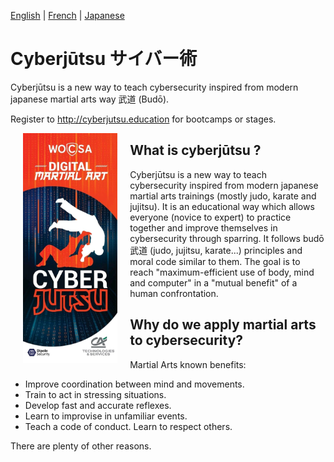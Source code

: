 [English](/) | [French](/langs/fr_FR/) | [Japanese](/langs/ja_JP/)

# Cyberjūtsu サイバー術

Cyberjūtsu is a new way to teach cybersecurity inspired from modern japanese
martial arts way 武道 (Budō).

Register to http://cyberjutsu.education for bootcamps or stages.

<img align="left" width="30%" height="30%" src="./img/cyberjutsu_banner.jpeg"  style="vertical-align:middle;margin:0px 20px">

## What is cyberjūtsu ?

Cyberjūtsu is a new way to teach cybersecurity inspired from modern japanese
martial arts trainings (mostly judo, karate and jujitsu). It is an educational
way which allows everyone (novice to expert) to practice together and improve
themselves in cybersecurity through sparring. It follows budō 武道 (judo, jujitsu,
karate...) principles and moral code similar to them. The goal is to reach
"maximum-efficient use of body, mind and computer" in a "mutual benefit" of a
human confrontation.

## Why do we apply martial arts to cybersecurity?

Martial Arts known benefits:

* Improve coordination between mind and movements.
* Train to act in stressing situations.
* Develop fast and accurate reflexes.
* Learn to improvise in unfamiliar events.
* Teach a code of conduct. Learn to respect others.

There are plenty of other reasons.
